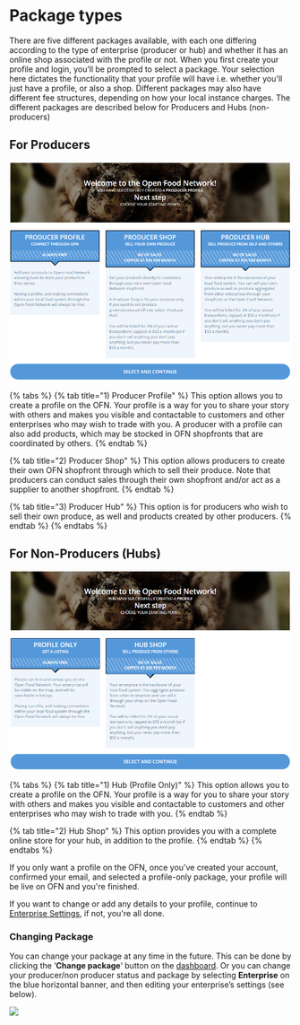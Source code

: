 # Package types

There are five different packages available, with each one differing according to the type of enterprise \(producer or hub\) and whether it has an online shop associated with the profile or not. When you first create your profile and login, you’ll be prompted to select a package. Your selection here dictates the functionality that your profile will have i.e. whether you'll just have a profile, or also a shop. Different packages may also have different fee structures, depending on how your local instance charges. The different packages are described below for Producers and Hubs \(non-producers\)

## For Producers

![The above is an example only, fees vary between OFN instances/countries.](../.gitbook/assets/three-producer-types.png)

{% tabs %}
{% tab title="1\) Producer Profile" %}
 This option allows you to create a profile on the OFN. Your profile is a way for you to share your story with others and makes you visible and contactable to customers and other enterprises who may wish to trade with you. A producer with a profile can also add products, which may be stocked in OFN shopfronts that are coordinated by others.
{% endtab %}

{% tab title="2\) Producer Shop" %}
 This option allows producers to create their own OFN shopfront through which to sell their produce. Note that producers can conduct sales through their own shopfront and/or act as a supplier to another shopfront.
{% endtab %}

{% tab title="3\) Producer Hub" %}
 This option is for producers who wish to sell their own produce, as well and products created by other producers.
{% endtab %}
{% endtabs %}

## For Non-Producers \(Hubs\)

![The above is an example only, fees vary between OFN instances/countries.](../.gitbook/assets/two-hub-types.png)

{% tabs %}
{% tab title="1\) Hub \(Profile Only\)" %}
This option allows you to create a profile on the OFN. Your profile is a way for you to share your story with others and makes you visible and contactable to customers and other enterprises who may wish to trade with you.
{% endtab %}

{% tab title="2\) Hub Shop" %}
This option provides you with a complete online store for your hub, in addition to the profile.
{% endtab %}
{% endtabs %}

If you only want a profile on the OFN, once you've created your account, confirmed your email, and selected a profile-only package, your profile will be live on OFN and you're finished. 

If you want to change or add any details to your profile, continue to [Enterprise Settings](../advanced-features/your-profile/), if not, you're all done.

### Changing Package

You can change your package at any time in the future. This can be done by clicking the ‘**Change package**‘ button on the [dashboard](dashboard.md). Or you can change your producer/non producer status and package by selecting **Enterprise** on the blue horizontal banner, and then editing your enterprise’s settings \(see below\).

![](https://openfoodnetwork.org/wp-content/uploads/2015/05/Change-package.png)

